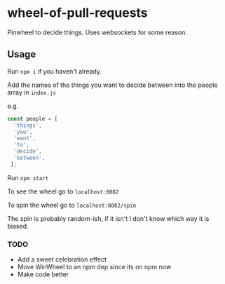 # wheel-of-pull-requests
Pinwheel to decide things. Uses websockets for some reason.

## Usage

Run `npm i` if you haven't already.

Add the names of the things you want to decide between into the people array in `index.js`

e.g.

```javascript
const people = [ 
  'things',
  'you',
  'want',
  'to',
  'decide',
  'between',
 ];
```

Run `npm start`

To see the wheel go to `localhost:8082`

To spin the wheel go to `localhost:8082/spin`


The spin is probably random-ish, if it isn't I don't know which way it is biased.


### TODO
 - Add a sweet celebration effect
 - Move WinWheel to an npm dep since its on npm now
 - Make code better
